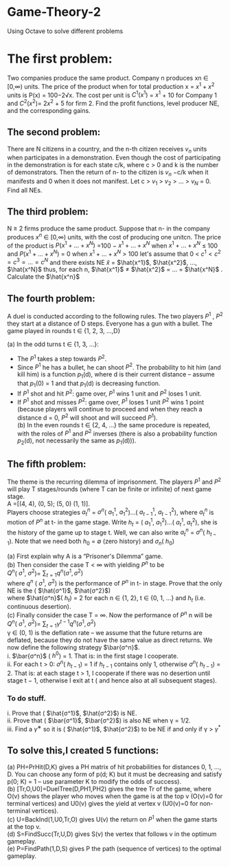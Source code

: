 # Game-Theory-2
Using Octave to solve different problems  
# The first problem:
Two companies produce the same product. Company n produces xn ∈ [0,∞) units. The price of the product when for total production x = $x^1 +x^2$ units is P(x) = 100−2√x.
The cost per unit is $C^1(x^1)$ = $x^1$ + 10 for Company 1 and $C^2(x^2)$= $2x^2$ + 5
for firm 2. Find the profit functions, level producer NE, and the corresponding gains.

## The second problem:
There are N citizens in a country, and the n-th citizen receives $v_n$ units when
participates in a demonstration. Even though the cost of participating in the demonstration is
for each state c/k, where c > 0 and k is the number of demonstrators. Then the
return of n- to the citizen is $v_n$ −c/k when it manifests and 0 when it does not manifest.
Let c > $v_1$ > $v_2$ > ... > $v_N$ = 0. Find all NEs.

## The third problem:
N ≥ 2 firms produce the same product. Suppose that n- in the company produces $x^n$ ∈ [0,∞)
units, with the cost of producing one unitcn. The price of the product is $P(x^1 + ... + x^N)$
=100 − $x^1 + ... + x^N$ when $x^1 + ... + x^N$ ≤ 100 and $P(x^1 + ... + x^N)$ = 0 when $x^1 + ... + x^N$ > 100
let's assume that
0 < $c^1 < c^2 = c^3 = ... = c^N$
and there exists NE $\hat{x}$ = $\hat{x^1}$, $\hat{x^2}$, ..., $\hat{x^N}$ thus, for each n,
$\hat{x^1}$ $\neq$ $\hat{x^2}$ = ... = $\hat{x^N}$ .
Calculate the $\hat{x^n}$

## The fourth problem:
A duel is conducted according to the following rules. The two players $P^1$
, $P^2$ they start at a distance of D steps. Everyone has a gun with a bullet. The game
played in rounds t ∈ {1, 2, 3, ...,D}

(a) In the odd turns t ∈ {1, 3, ...}:
* The $P^1$ takes a step towards $P^2$.  
* Since $P^1$ he has a bullet, he can shoot $P^2$. The probability
to hit him (and kill him) is a function $p_1$(d), where d is
their current distance – assume that $p_1$(0) = 1 and that $p_1$(d) is
decreasing function.
* If $P^1$ shot and hit $P^2$: game over, $P^1$ wins 1 unit and $P^2$ loses 1 unit.
* If $P^1$ shot and misses $P^2$: game over, $P^1$ loses 1 unit $P^2$ wins 1 point (because players will continue to proceed and when they reach a distance d = 0, $P^2$ will shoot and
will succeed $P^1$).  
(b) In the even rounds t ∈ {2, 4, ...} the same procedure is repeated, with the
roles of $P^1$ and $P^2$ inverses (there is also a probability function $p_2$(d),
not necessarily the same as $p_1$(d))).  

## The fifth problem:  
The theme is the recurring dilemma of imprisonment. The players $P^1$ and $P^2$
will play T stages/rounds (where T can be finite or infinite) of next game stage.  
A =[(4, 4), (0, 5); (5, 0) (1, 1)].  
Players choose strategies $a^n_t$ = $σ^n$( $a^1_1$, $a^2_1$)...( $a^1_{t-1}$, $a^2_{t-1}$), where $a^n_{t}$
is motion of $P^n$ at t- in the game stage. Write $h_t$ = ( $a^1_1$, $a^2_1$)...( $a^1_{t}$, $a^2_{t}$), 
she is the history of the game up to stage t. Well, we can also write $a^n_t$ = $σ^n$( $h_{t−1}$). 
Note that we need both $h_0$ = ∅ (zero history) and $σ_n$( $h_0$)  

(a) First explain why A is a “Prisoner's Dilemma” game.  
(b) Then consider the case T < ∞ with yielding $P^n$ to be  
$Q^n$( $σ^1$, $σ^2$)= $\sum_{t=1} q^{n} ( σ^1, σ^2)$  
where $q^n$ ( $σ^1$, $σ^2$) is the performance of $P^n$ in t- in stage. Prove that the only
NE is the ( $\hat{σ^1}$, $\hat{σ^2}$)  
where $\hat{σ^n}$( $h_t$) = 2 for each n ∈ {1, 2}, t ∈ {0, 1, ...} and $h_t$ (i.e. continuous desertion).    
(c) Finally consider the case T = ∞. Now the performance of $P^n$ n will be  
$Q^n$( $σ^1$, $σ^2$)= $\sum_{t=1} γ^{t-1} q^{n} ( σ^1, σ^2)$  
γ ∈ (0, 1) is the deflation rate – we assume that the future
returns are deflated, because they do not have the same value as direct returns.
We now define the following strategy $\bar{σ^n}$.  
i. $\bar{σ^n}$ ( $h^0$) = 1. That is: in the first stage I cooperate.  
ii. For each t > 0: $σ^n$( $h_{t−1}$) = 1 if $h_{t−1}$ contains only 1, otherwise 
$σ^n$( $h_{t−1}$) = 2.
That is: at each stage t > 1, I cooperate if there was no desertion until
stage t − 1, otherwise I exit at t ( and hence also at all subsequent stages).

### To do stuff.  
i. Prove that ( $\hat{σ^1}$, $\hat{σ^2}$) is NE.  
ii. Prove that ( $\bar{σ^1}$, $\bar{σ^2}$) is also NE when γ = 1/2.  
iii. Find a $γ^∗$ so it is ( $\hat{σ^1}$, $\hat{σ^2}$) to be NE if and only if γ > $γ^*$

## To solve this,I created 5 functions:
(a) PH=PrHit(D,K) gives a PH matrix of hit probabilities for distances 0,
1, ..., D. You can choose any form of p(d; K) but it must be
decreasing and satisfy p(0; K) = 1 – use parameter K to
modify the odds of success).  
(b) [Tr,O,U0]=DuelTree(D,PH1,PH2) gives the tree Tr of the game, where O(v)
shows the player who moves when the game is at the top v
(O(v)=0 for terminal vertices) and U0(v) gives the yield at vertex v
(U0(v)=0 for non-terminal vertices).  
(c) U=BackInd(1,U0,Tr,O) gives U(v) the return on $P^1$ when the game starts
at the top v.  
(d) S=FindSucc(Tr,U,D) gives S(v) the vertex that follows v in the optimum
gameplay.  
(e) P=FindPath(1,D,S) gives P the path (sequence of vertices) to the optimal
gameplay.
